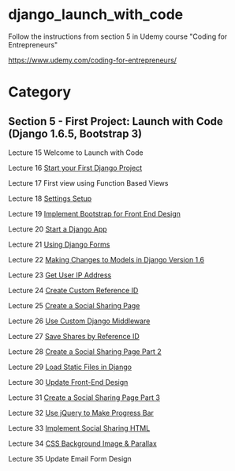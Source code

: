 django_launch_with_code
=======================

Follow the instructions from section 5 in Udemy course "Coding for Entrepreneurs"

https://www.udemy.com/coding-for-entrepreneurs/

# Category

## Section 5 - First Project: Launch with Code (Django 1.6.5, Bootstrap 3)

Lecture 15	Welcome to Launch with Code 

Lecture 16	[Start your First Django Project](../../tree/c44b4332ab5bc02cc4edf068d095bbe9ff64250c)

Lecture 17	First view using Function Based Views

Lecture 18	[Settings Setup](../../tree/abd0c5b19815d5d1f28d08de93c1307d80ab5fd6)

Lecture 19	[Implement Bootstrap for Front End Design](../../tree/03c191f4afaf2c42bdbe1138517025dbefb6f932)

Lecture 20	[Start a Django App](../../tree/41be2b71a1cb212f6da562b05a94dd5597cdbaa9)

Lecture 21	[Using Django Forms](../../tree/64cf2aeb6578c8bdfa3e181f2bcef296f1c9a0d0)

Lecture 22	[Making Changes to Models in Django Version 1.6](../../tree/533e51ac858558598647b43afe469afef765d293)

Lecture 23	[Get User IP Address](../../tree/d41e8c9ab87bfe9ee27cf9ac48eea14341d0b7f9)

Lecture 24	[Create Custom Reference ID](../../tree/2c6928b0912e197dee8b179922d0c1546d062630)

Lecture 25	[Create a Social Sharing Page](../../tree/8a95650781519e99713006ce4479b2010e931d22)

Lecture 26	[Use Custom Django Middleware](../../tree/eee5d06da848b19e525156081002c8c5de589300)

Lecture 27	[Save Shares by Reference ID](../../tree/8682ef9973dfc06e573c33b070fe5f213cf4a96b)

Lecture 28	[Create a Social Sharing Page Part 2](../../tree/be7861d2e66cb2ac0dd97175252c18758e8ffbdd)

Lecture 29	[Load Static Files in Django](../../tree/2ae49a922d2c85494a649b5f080640b6bca3fa1f)

Lecture 30	[Update Front-End Design](../../tree/0ee2ead0ef24bc10c7b8fa0e65ec592634e644e9)

Lecture 31	[Create a Social Sharing Page Part 3](../../tree/9df9f06e67a1a17f75d42270480ae89b527a4077)

Lecture 32	[Use jQuery to Make Progress Bar](../../tree/d2bbd3fd58996d43582932f8d7df59fb4ac038d6)

Lecture 33	[Implement Social Sharing HTML](../../tree/162da4fabc97d959b70a70bae7afcfb7e6aa91bc)

Lecture 34	[CSS Background Image & Parallax](../../tree/d9220c8c69032f693229fd60851efd8e4c59137e)

Lecture 35	Update Email Form Design





